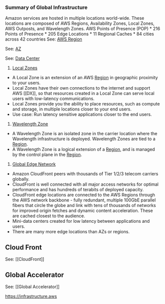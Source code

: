### Summary of Global Infrastructure

Amazon services are hosted in multiple locations world-wide. These locations are composed of AWS Regions, Availability Zones, Local Zones, AWS Outposts, and Wavelength Zones.
AWS Points of Presence (POP)
	  * 216 Points of Presence
	  * 205 Edge Locations
	  * 11 Regional Caches
	  * 84 cities across 42 countries
See: [AWS Region](AWS%20Region.md)

See: [AZ](AZ.md)

See: [Data Center](Data%20Center.md)

1. [Local Zones](https://aws.amazon.com/about-aws/global-infrastructure/localzones/)

* A Local Zone is an extension of an AWS [Region](Region.md) in geographic proximity to your users.
* Local Zones have their own connections to the internet and support AWS [[DX]], so that resources created in a Local Zone can serve local users with low-latency communications.
* Local Zones provide you the ability to place resources, such as compute and storage, in multiple locations closer to your end users.
* Use case: Run latency sensitive applications closer to the end users.

1. [Wavelength Zone](https://docs.aws.amazon.com/AWSEC2/latest/UserGuide/using-regions-availability-zones.html#concepts-wavelength-zones)

* A Wavelength Zone is an isolated zone in the carrier location where the Wavelength infrastructure is deployed. Wavelength Zones are tied to a [Region](Region.md).
* A Wavelength Zone is a logical extension of a [Region](Region.md), and is managed by the control plane in the [Region](Region.md).

1. [Global Edge Network](https://aws.amazon.com/cloudfront/features/?p=ugi&l=na&whats-new-cloudfront.sort-by=item.additionalFields.postDateTime&whats-new-cloudfront.sort-order=desc)

* Amazon CloudFront peers with thousands of Tier 1/2/3 telecom carriers globally.
* CloudFront is well connected with all major access networks for optimal performance and has hundreds of terabits of deployed capacity.
* CloudFront edge locations are connected to the AWS Regions through the AWS network backbone - fully redundant, multiple 100GbE parallel fibers that circle the globe and link with tens of thousands of networks for improved origin fetches and dynamic content acceleration. These are cached closest to the audience.
* Mini-data centers created for low latency between applications and users.
* There are many more edge locations than AZs or regions.	

## Cloud Front
 See: [[CloudFront]]

## Global Accelerator
See: [[Global Accelerator]]

https://infrastructure.aws

